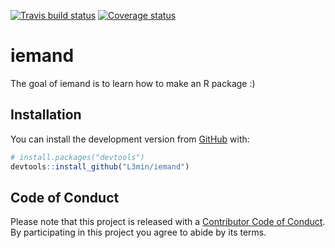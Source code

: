 [![Travis build status](https://travis-ci.org/L3min/iemand.svg?branch=master)](https://travis-ci.org/L3min/iemand)
[![Coverage status](https://codecov.io/gh/L3min/iemand/branch/master/graph/badge.svg)](https://codecov.io/github/L3min/iemand?branch=master) 
# iemand

The goal of iemand is to learn how to make an R package :)

## Installation

You can install the development version from [GitHub](https://github.com/) with:

``` r
# install.packages("devtools")
devtools::install_github("L3min/iemand")
```
## Code of Conduct
Please note that this project is released with a [Contributor Code of Conduct](CODE_OF_CONDUCT.md).
By participating in this project you agree to abide by its terms.
